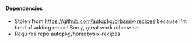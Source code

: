 #### Dependencies

- Stolen from https://github.com/autopkg/orbsmiv-recipes because I'm tired of adding repos! Sorry, great work otherwise.
- Requires repo autopkg/homebysix-recipes
